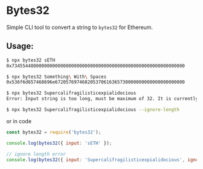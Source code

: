 # Bytes32

Simple CLI tool to convert a string to `bytes32` for Ethereum.

## Usage:

```bash
$ npx bytes32 sETH
0x7345544800000000000000000000000000000000000000000000000000000000

$ npx bytes32 Something\ With\ Spaces
0x536f6d657468696e672057697468205370616365730000000000000000000000

$ npx bytes32 Supercalifragilisticexpialidocious
Error: Input string is too long, must be maximum of 32. It is currently 34

$ npx bytes32 Supercalifragilisticexpialidocious --ignore-length

```

or in code

```javascript
const bytes32 = require('bytes32');

console.log(bytes32({ input: 'sETH' });

// ignore length error
console.log(bytes32({ input: 'Supercalifragilisticexpialidocious', ignoreLength: true });
```
